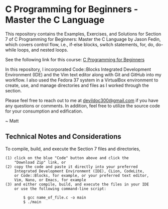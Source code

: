 # C Programming for Beginners - Master the C Language

This repository contains the Examples, Exercises, and Solutions
for Section 7 of C Programming for Beginners: Master the C Language
by Jason Fedin, which covers control flow, i.e., if-else blocks, 
switch statements, for, do, do-while loops, and nested loops.

See the following link for this course: <a href="https://www.udemy.com/course/c-programming-for-beginners-/" title="C Programming" target="_blank">C Programming for Beginners</a>

In this repository, I incorporated Code::Blocks Integrated
Development Environment (IDE) and the Vim text editor along
with Git and GitHub into my workflow. I also used the Fedora
37 system in a VirtualBox environment to create, use, and
manage directories and files as I worked through the section.

Please feel free to reach out to me at devildoc300@gmail.com
if you have any questions or comments. In addition, feel free
 to utilize the source code for your consumption and edification.

~ Matt

Technical Notes and Considerations
---------------------------------------------------------------------

To compile, build, and execute the Section 7 files and directories,

    (1) click on the blue "Code" button above and click the 
        "Download Zip" link, or
    (2) copy the code and paste it directly into your preferred
        Integrated Development Environment (IDE), CLion, CodeLite,
        or Code::Blocks, for example, or your preferred text editor,
        Vim, Nano, or Emacs, for example
    (3) and either compile, build, and execute the files in your IDE
        or use the following command-line script:

            $ gcc name_of_file.c -o main
            $ ./main



